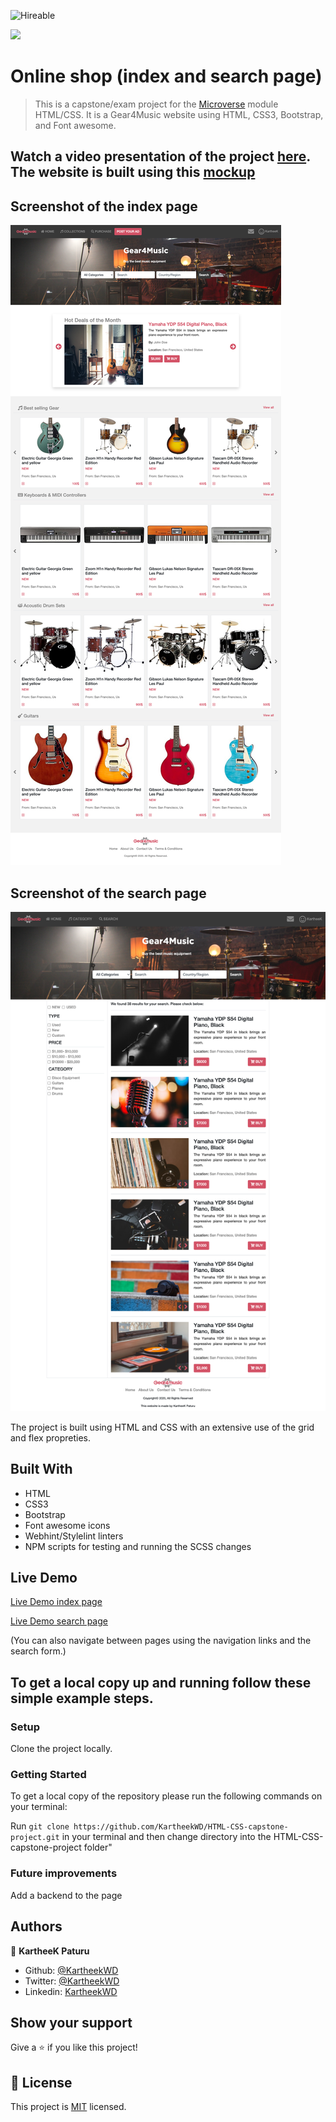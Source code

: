 ![Hireable](https://img.shields.io/badge/Hireable-yes-success)

![](https://img.shields.io/badge/-Microverse%20projects-blueviolet)
# Online shop (index and search page) 

> This is a capstone/exam project for the [Microverse](https://www.microverse.org) module HTML/CSS. It is a Gear4Music website using HTML, CSS3, Bootstrap, and Font awesome.

## Watch a video presentation of the project [here](https://www.loom.com/share/36ccb168053545768be5f97d5be29a99). The website is built using this [mockup](https://www.behance.net/gallery/24796463/ZATTIX)

## Screenshot of the index page

![screenshot](index.png)

## Screenshot of the search page

![screenshot](search.png)

The project is built using HTML and CSS with an extensive use of the grid and flex propreties. 
## Built With

- HTML
- CSS3
- Bootstrap
- Font awesome icons
- Webhint/Stylelint linters
- NPM scripts for testing and running the SCSS changes



## Live Demo

[Live Demo index page](https://rawcdn.githack.com/KartheekWD/HTML-CSS-capstone-project/a50d1b6d1201999a993ac7b8ed134d909a705167/index.html)

[Live Demo search page](https://rawcdn.githack.com/KartheekWD/HTML-CSS-capstone-project/a50d1b6d1201999a993ac7b8ed134d909a705167/search.html)

(You can also navigate between pages using the navigation links and the search form.)

## To get a local copy up and running follow these simple example steps.

### Setup

Clone the project locally.

### Getting Started

To get a local copy of the repository please run the following commands on your terminal:

Run `git clone https://github.com/KartheekWD/HTML-CSS-capstone-project.git` in your terminal and then change directory into the HTML-CSS-capstone-project folder"

### Future improvements

Add a backend to the page

## Authors

👤 **KartheeK Paturu**

- Github: [@KartheekWD](https://github.com/kartheekwd)
- Twitter: [@KartheekWD](https://twitter.com/kartheekwd)
- Linkedin: [KartheekWD](https://www.linkedin.com/in/kartheekwd/)

## Show your support

Give a ⭐️ if you like this project!

## 📝 License

This project is [MIT](lic.url) licensed.